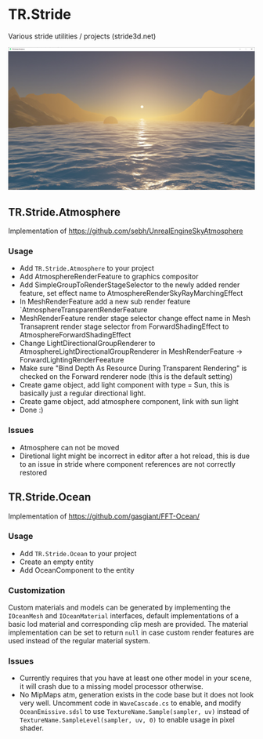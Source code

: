 # TR.Stride
Various stride utilities / projects (stride3d.net)

![Atmosphere and Ocean](Screenshot.jpg?raw=true "Atmosphere and Ocean Screenshot")

## TR.Stride.Atmosphere
Implementation of https://github.com/sebh/UnrealEngineSkyAtmosphere

### Usage
* Add `TR.Stride.Atmosphere` to your project
* Add AtmosphereRenderFeature to graphics compositor
* Add SimpleGroupToRenderStageSelector to the newly added render feature, set effect name to AtmosphereRenderSkyRayMarchingEffect
* In MeshRenderFeature add a new sub render feature `AtmosphereTransparentRenderFeature
* MeshRenderFeature render stage selector change effect name in Mesh Transaprent render stage selector from ForwardShadingEffect to AtmosphereForwardShadingEffect
* Change LightDirectionalGroupRenderer to AtmosphereLightDirectionalGroupRenderer in MeshRenderFeature -> ForwardLightingRenderFeeature
* Make sure "Bind Depth As Resource During Transparent Rendering" is checked on the Forward renderer node (this is the default setting)
* Create game object, add light component with type = Sun, this is basically just a regular directional light.
* Create game object, add atmosphere component, link with sun light
* Done :)

### Issues
* Atmosphere can not be moved
* Diretional light might be incorrect in editor after a hot reload, this is due to an issue in stride where component references are not correctly restored

## TR.Stride.Ocean
Implementation of https://github.com/gasgiant/FFT-Ocean/

### Usage
* Add `TR.Stride.Ocean` to your project
* Create an empty entity
* Add OceanComponent to the entity

### Customization
Custom materials and models can be generated by implementing the `IOceanMesh` and `IOceanMaterial` interfaces, default implementations of a basic lod material and corresponding clip mesh are provided. The material implementation can be set to return `null` in case custom render features are used instead of the regular material system.

### Issues
* Currently requires that you have at least one other model in your scene, it will crash due to a missing model processor otherwise.
* No MipMaps atm, generation exists in the code base but it does not look very well. Uncomment code in `WaveCascade.cs` to enable, and modify `OceanEmissive.sdsl` to use `TextureName.Sample(sampler, uv)` instead of `TextureName.SampleLevel(sampler, uv, 0)` to enable usage in pixel shader.
